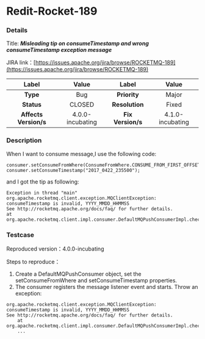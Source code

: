 # Redit-Rocket-189

### Details

Title: ***Misleading tip on consumeTimestamp and wrong consumeTimestamp exception message***

JIRA link：[https://issues.apache.org/jira/browse/ROCKETMQ-189](https://issues.apache.org/jira/browse/ROCKETMQ-189)

|         Label         |    Value     | Label           |       Value        |
|:---------------------:|:------------:|:---------------:|:------------------:|
|       **Type**        |     Bug      | **Priority**    |       Major        |
|      **Status**       |    CLOSED    | **Resolution**  |       Fixed        |
| **Affects Version/s** | 4.0.0-incubating | **Fix Version/s** | 4.1.0-incubating |

### Description

When I want to consume message,I use the following code:
```
consumer.setConsumeFromWhere(ConsumeFromWhere.CONSUME_FROM_FIRST_OFFSET);
consumer.setConsumeTimestamp("2017_0422_235500");
```

and I got the tip as following:
```
Exception in thread "main" org.apache.rocketmq.client.exception.MQClientException: consumeTimestamp is invalid, YYYY_MMDD_HHMMSS
See http://rocketmq.apache.org/docs/faq/ for further details.
at org.apache.rocketmq.client.impl.consumer.DefaultMQPushConsumerImpl.checkConfig(DefaultMQPushConsumerImpl.java:661)
```

### Testcase

Reproduced version：4.0.0-incubating

Steps to reproduce：
1. Create a DefaultMQPushConsumer object, set the setConsumeFromWhere and setConsumeTimestamp properties.
2. The consumer registers the message listener event and starts. Throw an exception:
```
org.apache.rocketmq.client.exception.MQClientException: consumeTimestamp is invalid, YYYY_MMDD_HHMMSS
See http://rocketmq.apache.org/docs/faq/ for further details.
	at org.apache.rocketmq.client.impl.consumer.DefaultMQPushConsumerImpl.checkConfig(DefaultMQPushConsumerImpl.java:659)
	...
```
